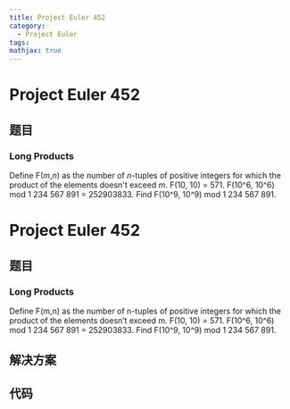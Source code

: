 ```yaml
---
title: Project Euler 452
category:
  - Project Euler
tags:
mathjax: true
---
```

<escape><!-- more --></escape>
    
# Project Euler 452
## 题目
### Long Products


Define F(<var>m</var>,<var>n</var>) as the number of <var>n</var>-tuples of positive integers for which the product of the elements doesn't exceed <var>m</var>.
F(10, 10) = 571.
F(10^6, 10^6) mod 1 234 567 891 = 252903833.
Find F(10^9, 10^9) mod 1 234 567 891.



# Project Euler 452
## 题目
### Long Products

Define F(m,n) as the number of n-tuples of positive integers for which the product of the elements doesn’t exceed m.
F(10, 10) = 571.
F(10^6, 10^6) mod 1&nbsp;234&nbsp;567&nbsp;891 = 252903833.
Find F(10^9, 10^9) mod 1&nbsp;234&nbsp;567&nbsp;891.


## 解决方案


## 代码


